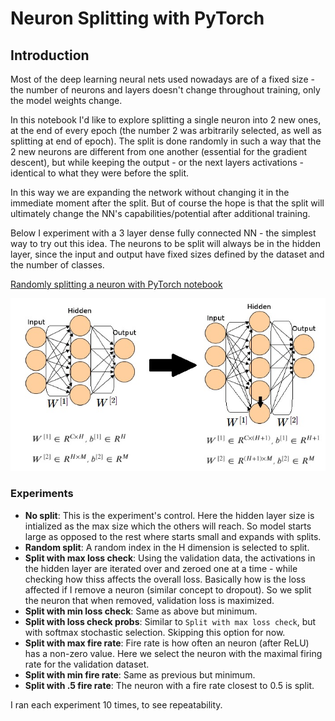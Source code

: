 # Neuron Splitting with PyTorch
## Introduction
Most of the deep learning neural nets used nowadays are of a fixed size - the number of neurons and layers doesn't change throughout training, only the model weights change.

In this notebook I'd like to explore splitting a single neuron into 2 new ones, at the end of every epoch (the number 2 was arbitrarily selected, as well as splitting at end of epoch). The split is done randomly in such a way that the 2 new neurons are different from one another (essential for the gradient descent), but while keeping the output - or the next layers activations - identical to what they were before the split.

In this way we are expanding the network without changing it in the immediate moment after the split. But of course the hope is that the split will ultimately change the NN's capabilities/potential after additional training.

Below I experiment with a 3 layer dense fully connected NN - the simplest way to try out this idea. The neurons to be split will always be in the hidden layer, since the input and output have fixed sizes defined by the dataset and the number of classes.

[Randomly splitting a neuron with PyTorch notebook](https://nbviewer.jupyter.org/github/ilaiw/neuron-split/blob/main/neuron-split-2.ipynb)

![Neuron split diagram](Neuron-split.jpg)

### Experiments
* **No split**: This is the experiment's control. Here the hidden layer size is intialized as the max size which the others will reach. So model starts large as opposed to the rest where starts small and expands with splits.
* **Random split**: A random index in the H dimension is selected to split.
* **Split with max loss check**: Using the validation data, the activations in the hidden layer are iterated over and zeroed one at a time - while checking how thiss affects the overall loss. Basically how is the loss affected if I remove a neuron (similar concept to dropout). So we split the neuron that when removed, validation loss is maximized.
* **Split with min loss check**: Same as above but minimum.
* **Split with loss check probs**: Similar to `Split with max loss check`, but with softmax stochastic selection. Skipping this option for now.
* **Split with max fire rate**: Fire rate is how often an neuron (after ReLU) has a non-zero value. Here we select the neuron with the maximal firing rate for the validation dataset.
* **Split with min fire rate**: Same as previous but minimum.
* **Split with .5 fire rate**: The neuron with a fire rate closest to 0.5 is split.

I ran each experiment 10 times, to see repeatability.
